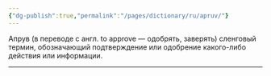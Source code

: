 ```yaml
---
{"dg-publish":true,"permalink":"/pages/dictionary/ru/apruv/"}
---
```



Апрув (в переводе с англ. to approve — одобрять, заверять) сленговый термин, обозначающий подтверждение или одобрение какого-либо действия или информации.

---
